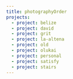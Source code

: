 ```yaml
---
title: photographyOrder
projects:
  - project: belize
  - project: david
  - project: grit
  - project: la-altena
  - project: old
  - project: olukai
  - project: personal
  - project: satisfy
  - project: stairs
---
```

